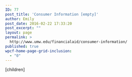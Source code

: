 ```yaml
---
ID: 77
post_title: 'Consumer Information [empty]'
author: Emily
post_date: 2016-02-22 17:33:20
post_excerpt: ""
layout: page
permalink: >
  http://www.umw.edu/financialaid/consumer-information/
published: true
wpcf-home-page-grid-inclusion:
  - "0"
---
```

[children]